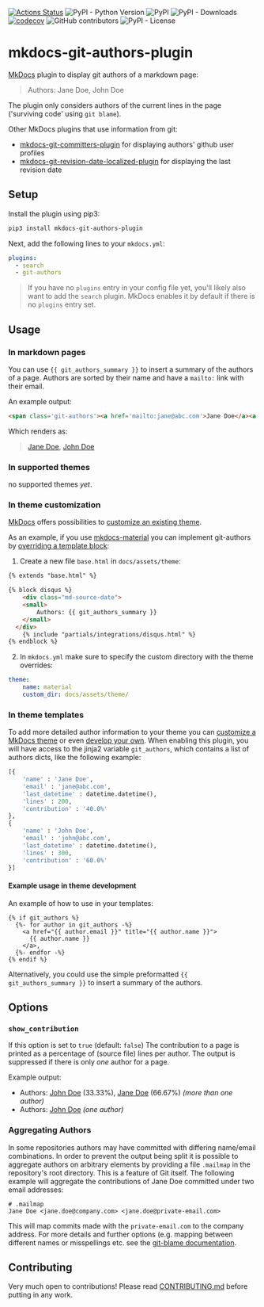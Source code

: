 [![Actions Status](https://github.com/timvink/mkdocs-git-authors-plugin/workflows/pytest/badge.svg)](https://github.com/timvink/mkdocs-git-authors-plugin/actions)
![PyPI - Python Version](https://img.shields.io/pypi/pyversions/mkdocs-git-authors-plugin)
![PyPI](https://img.shields.io/pypi/v/mkdocs-git-authors-plugin)
![PyPI - Downloads](https://img.shields.io/pypi/dm/mkdocs-git-authors-plugin)
[![codecov](https://codecov.io/gh/timvink/mkdocs-git-authors-plugin/branch/master/graph/badge.svg)](https://codecov.io/gh/timvink/mkdocs-git-authors-plugin)
![GitHub contributors](https://img.shields.io/github/contributors/timvink/mkdocs-git-authors-plugin)
![PyPI - License](https://img.shields.io/pypi/l/mkdocs-git-authors-plugin)

# mkdocs-git-authors-plugin

[MkDocs](https://www.mkdocs.org/) plugin to display git authors of a markdown page:

> Authors: Jane Doe, John Doe

The plugin only considers authors of the current lines in the page ('surviving code' using `git blame`).

Other MkDocs plugins that use information from git:

- [mkdocs-git-committers-plugin](https://github.com/byrnereese/mkdocs-git-committers-plugin) for displaying authors' github user profiles
- [mkdocs-git-revision-date-localized-plugin](https://github.com/timvink/mkdocs-git-revision-date-localized-plugin) for displaying the last revision date

## Setup

Install the plugin using pip3:

```bash
pip3 install mkdocs-git-authors-plugin
```

Next, add the following lines to your `mkdocs.yml`:

```yml
plugins:
  - search
  - git-authors
```

> If you have no `plugins` entry in your config file yet, you'll likely also want to add the `search` plugin. MkDocs enables it by default if there is no `plugins` entry set.

## Usage

### In markdown pages

You can use ``{{ git_authors_summary }}`` to insert a summary of the authors of a page. Authors are sorted by their name and have a `mailto:` link with their email.

An example output:

```html
<span class='git-authors'><a href='mailto:jane@abc.com'>Jane Doe</a><a href='mailto:john@abc.com'>John Doe</a></span>
```

Which renders as:

> [Jane Doe](mailto:#), [John Doe](mailto:#)

### In supported themes

no supported themes *yet*.

### In theme customization

[MkDocs](https://www.mkdocs.org/) offers possibilities to [customize an existing theme](https://www.mkdocs.org/user-guide/styling-your-docs/#customizing-a-theme).

As an example, if you use [mkdocs-material](https://github.com/squidfunk/mkdocs-material) you can implement git-authors by [overriding a template block](https://squidfunk.github.io/mkdocs-material/customization/#overriding-template-blocks):

1) Create a new file `base.html` in `docs/assets/theme`:

```html
{% extends "base.html" %}

{% block disqus %}
    <div class="md-source-date">
    <small>
        Authors: {{ git_authors_summary }}
    </small>
  </div>
    {% include "partials/integrations/disqus.html" %}
{% endblock %}
```

2) In `mkdocs.yml` make sure to specify the custom directory with the theme overrides:

```yml
theme:
    name: material
    custom_dir: docs/assets/theme/
```

### In theme templates

To add more detailed author information to your theme you can [customize a MkDocs theme](https://www.mkdocs.org/user-guide/styling-your-docs/#customizing-a-theme) or even [develop your own](https://www.mkdocs.org/user-guide/custom-themes/). When enabling this plugin, you will have access to the jinja2 variable `git_authors`, which contains a list of authors dicts, like the following example:

```python
[{
    'name' : 'Jane Doe',
    'email' : 'jane@abc.com',
    'last_datetime' : datetime.datetime(),
    'lines' : 200,
    'contribution' : '40.0%'
},
{
    'name' : 'John Doe',
    'email' : 'john@abc.com',
    'last_datetime' : datetime.datetime(),
    'lines' : 300,
    'contribution' : '60.0%'
}]
```

#### Example usage in theme development

An example of how to use in your templates:

```django hljs
{% if git_authors %}
  {%- for author in git_authors -%}
    <a href="{{ author.email }}" title="{{ author.name }}">
      {{ author.name }}
    </a>,
  {%- endfor -%}
{% endif %}
```

Alternatively, you could use the simple preformatted ``{{ git_authors_summary }}`` to insert a summary of the authors.

## Options

### `show_contribution`

If this option is set to `true` (default: `false`) The contribution to a page is
printed as a percentage of (source file) lines per author. The output is
suppressed if there is only *one* author for a page.

Example output:

* Authors: [John Doe](#) (33.33%), [Jane Doe](#) (66.67%) *(more than one author)*
* Authors: [John Doe](#) *(one author)*

### Aggregating Authors

In some repositories authors may have committed with differing name/email combinations.
In order to prevent the output being split it is possible to aggregate authors on
arbitrary elements by providing a file `.mailmap` in the repository's root directory.
This is a feature of Git itself. The following example will aggregate the contributions
of Jane Doe committed under two email addresses:

```
# .mailmap
Jane Doe <jane.doe@company.com> <jane.doe@private-email.com>
```

This will map commits made with the `private-email.com` to the company address. For more details
and further options (e.g. mapping between different names or misspellings etc. see the
[git-blame documentation](https://git-scm.com/docs/git-blame#_mapping_authors).

## Contributing

Very much open to contributions! Please read [CONTRIBUTING.md](CONTRIBUTING.md) before putting in any work.

